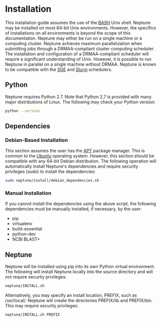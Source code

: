# Installation #

This installation guide assumes the use of the [BASH](https://en.wikipedia.org/wiki/Bash_(Unix_shell)) Unix shell. Neptune may be installed on most 64-bit Unix environments. However, the specifics of installations on all environments is beyond the scope of this documentation. Neptune may either be run on a single machine or a computing cluster. Neptune achieves maximum parallelization when submitting jobs through a DRMAA-compliant cluster computing scheduler. The installation and configuration of a DRMAA-compliant scheduler will require a significant understanding of Unix. However, it is possible to run Neptune in parallel on a single machine without DRMAA. Neptune is known to be compatible with the [SGE](http://gridscheduler.sourceforge.net/) and [Slurm](http://slurm.schedmd.com/) schedulers.

## Python ##

Neptune requires Python 2.7. Note that Python 2.7 is provided with many major distributions of Linux. The following may check your Python version:

```bash
python --version
```

## Dependencies ##

### Debian-Based Installation ###

This section assumes the user has the [APT](https://help.ubuntu.com/community/AptGet/Howto) package manager. This is common to the [Ubuntu](https://en.wikipedia.org/wiki/Ubuntu_(operating_system)) operating system. However, this section should be compatible with any 64-bit Debian distribution. The following operation will automatically install Neptune's dependencies and require security privileges (sudo) to install the dependencies:

```bash
sudo neptune/install/debian_dependencies.sh
```

### Manual Installation ###

If you cannot install the dependencies using the above script, the following dependencies must be manually installed, if necessary, by the user:

* pip
* virtualenv
* build-essential
* python-dev
* NCBI BLAST+

## Neptune ##

Neptune will be installed using pip into its own Python virtual environment. The following will install Neptune locally into the source directory and will not require security privileges:

```bash
neptune/INSTALL.sh
```

Alternatively, you may specify an install location, PREFIX, such as /usr/local/. Neptune will create the directories PREFIX/lib and PREFIX/bin. This may require security privileges:

```bash
neptune/INSTALL.sh PREFIX
```
